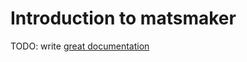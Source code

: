 # Introduction to matsmaker

TODO: write [great documentation](http://jacobian.org/writing/great-documentation/what-to-write/)
